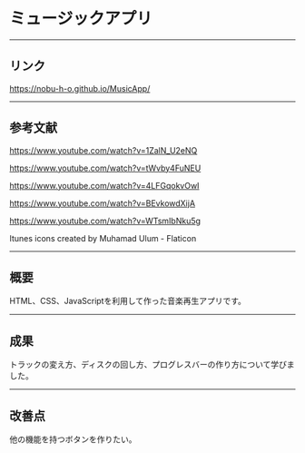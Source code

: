 # ミュージックアプリ
___
## リンク
https://nobu-h-o.github.io/MusicApp/
___
## 参考文献
https://www.youtube.com/watch?v=1ZalN_U2eNQ

https://www.youtube.com/watch?v=tWvby4FuNEU

https://www.youtube.com/watch?v=4LFGqokvOwI

https://www.youtube.com/watch?v=BEvkowdXijA

https://www.youtube.com/watch?v=WTsmIbNku5g

Itunes icons created by Muhamad Ulum - Flaticon
___
## 概要
HTML、CSS、JavaScriptを利用して作った音楽再生アプリです。
___
## 成果
トラックの変え方、ディスクの回し方、プログレスバーの作り方について学びました。
___
## 改善点
他の機能を持つボタンを作りたい。
